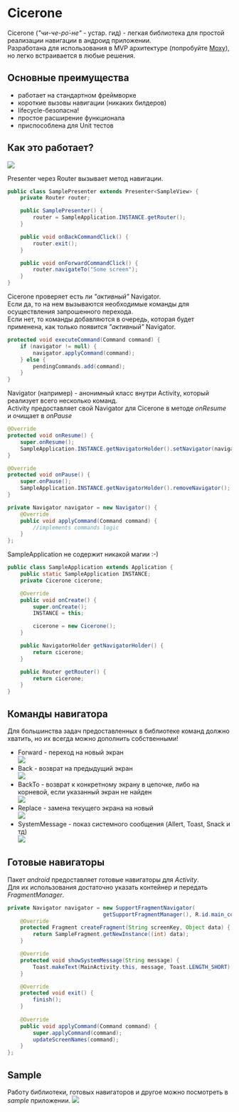 # Cicerone

Cicerone (_"чи-че-ро́-не"_ - устар. гид) - легкая библиотека для простой реализации навигации в андроид приложении.  
Разработана для использования в MVP архитектуре (попробуйте [Moxy](https://github.com/Arello-Mobile/Moxy)), но легко встраивается в любые решения.

## Основные преимущества
+ работает на стандартном фреймворке
+ короткие вызовы навигации (никаких билдеров)
+ lifecycle-безопасна!
+ простое расширение функционала
+ приспособлена для Unit тестов

## Как это работает?
![](https://habrastorage.org/files/e3a/461/28c/e3a46128c301418b8804bde0363ac2fe.png)

Presenter через Router вызывает метод навигации.

```java
public class SamplePresenter extends Presenter<SampleView> {
    private Router router;

    public SamplePresenter() {
        router = SampleApplication.INSTANCE.getRouter();
    }

    public void onBackCommandClick() {
        router.exit();
    }

    public void onForwardCommandClick() {
        router.navigateTo("Some screen");
    }
}
```

Cicerone проверяет есть ли _"активный"_ Navigator.  
Если да, то на нем вызываются необходимые команды для осуществления запрошенного перехода.  
Если нет, то команды добавляются в очередь, которая будет применена, как только появится _"активный"_ Navigator.

```java
protected void executeCommand(Command command) {
    if (navigator != null) {
        navigator.applyCommand(command);
    } else {
        pendingCommands.add(command);
    }
}
```

Navigator (например) - анонимный класс внутри Activity, который реализует всего несколько команд.  
Activity предоставляет свой Navigator для Cicerone в методе _onResume_ и очищает в _onPause_

```java
@Override
protected void onResume() {
    super.onResume();
    SampleApplication.INSTANCE.getNavigatorHolder().setNavigator(navigator);
}

@Override
protected void onPause() {
    super.onPause();
    SampleApplication.INSTANCE.getNavigatorHolder().removeNavigator();
}

private Navigator navigator = new Navigator() {
    @Override
    public void applyCommand(Command command) {
        //implements commands logic
    }
};
```

SampleApplication не содержит никакой магии :-)

```java
public class SampleApplication extends Application {
    public static SampleApplication INSTANCE;
    private Cicerone cicerone;

    @Override
    public void onCreate() {
        super.onCreate();
        INSTANCE = this;

        cicerone = new Cicerone();
    }

    public NavigatorHolder getNavigatorHolder() {
        return cicerone;
    }

    public Router getRouter() {
        return cicerone;
    }
}
```

## Команды навигатора
Для большинства задач предоставленных в библиотеке команд должно хватить, но их всегда можно дополнить собственными!  
+ Forward - переход на новый экран  
![](https://habrastorage.org/files/6e9/8b3/c61/6e98b3c61c104e35962c24fa0d470343.png)
+ Back - возврат на предыдущий экран  
![](https://habrastorage.org/files/2dc/5f1/d67/2dc5f1d672474ae78b6f5425f0488307.png)
+ BackTo - возврат к конкретному экрану в цепочке, либо на корневой, если указанный экран не найден  
![](https://habrastorage.org/files/562/40d/4d6/56240d4d6e4844c9add9a973696519f6.png)
+ Replace - замена текущего экрана на новый  
![](https://habrastorage.org/files/2fe/f5c/b3e/2fef5cb3e24e4504a3bfd9352a9b0377.png)
+ SystemMessage - показ системного сообщения (Allert, Toast, Snack и тд)  
![](https://habrastorage.org/files/94f/31b/fa9/94f31bfa903c4551a4c6652d71f126e4.png)

## Готовые навигаторы
Пакет _android_ предоставляет готовые навигаторы для _Activity_.  
Для их использования достаточно указать контейнер и передать _FragmentManager_.
```java
private Navigator navigator = new SupportFragmentNavigator(
                              getSupportFragmentManager(), R.id.main_container) {
    @Override
    protected Fragment createFragment(String screenKey, Object data) {
        return SampleFragment.getNewInstance((int) data);
    }

    @Override
    protected void showSystemMessage(String message) {
        Toast.makeText(MainActivity.this, message, Toast.LENGTH_SHORT).show();
    }

    @Override
    protected void exit() {
        finish();
    }
    
    @Override
    public void applyCommand(Command command) {
        super.applyCommand(command);
        updateScreenNames(command);
    }
};
```
## Sample
Работу библиотеки, готовых навигаторов и другое можно посмотреть в _sample_ приложении.
![](https://habrastorage.org/files/a4e/1b6/9df/a4e1b69df646494987ea1e85858eba60.png)
